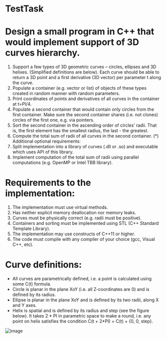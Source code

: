 # TestTask
# Design a small program in C++ that would implement support of 3D curves hierarchy.
1. Support a few types of 3D geometric curves – circles, ellipses and 3D helixes. (Simplified definitions are below). Each curve should be able to return a 3D point and a first derivative (3D vector) per parameter t along the curve.
2. Populate a container (e.g. vector or list) of objects of these types created in random manner with random parameters.
3. Print coordinates of points and derivatives of all curves in the container at t=PI/4.
4. Populate a second container that would contain only circles from the first container. Make sure the second container shares (i.e. not clones) circles of the first one, e.g. via pointers.
5. Sort the second container in the ascending order of circles’ radii. That is, the first element has the  smallest radius, the last - the greatest.
6. Compute the total sum of radii of all curves in the second container.
(*) Additional optional requirements:
7. Split implementation into a library of curves (.dll or .so) and executable which uses API of this
library.
8. Implement computation of the total sum of radii using parallel computations (e.g. OpenMP or Intel
TBB library).
# Requirements to the implementation:
1. The implementation must use virtual methods.
2. Has neither explicit memory deallocation nor memory leaks.
3. Curves must be physically correct (e.g. radii must be positive).
4. Containers and sorting must be implemented using STL (C++ Standard Template Library).
5. The implementation may use constructs of C++11 or higher.
6. The code must compile with any compiler of your choice (gcc, Visual C++, etc).
# Curve definitions:
- All curves are parametrically defined, i.e. a point is calculated using some C(t) formula.
- Circle is planar in the plane XoY (i.e. all Z-coordinates are 0) and is defined by its radius.
- Ellipse is planar in the plane XoY and is defined by its two radii, along X and Y axes.
- Helix is spatial and is defined by its radius and step (see the figure below). It takes 2 * PI in
parametric space to make a round, i.e. any point on helix satisfies the condition C(t + 2*PI) = C(t) +
{0, 0, step}.

![image](https://github.com/I-D4C-I/TestTaskCplusplus/assets/98944264/5b96c995-9f3f-4f2b-9792-4d3a43a8462a)
